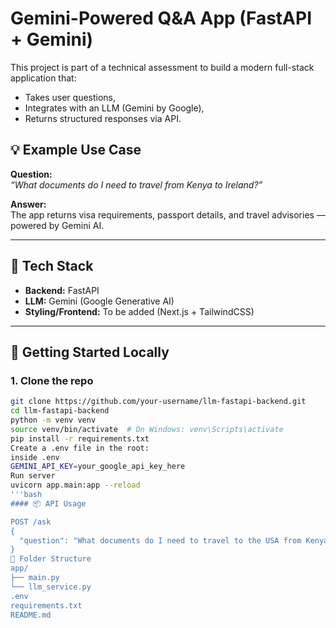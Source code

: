 # Gemini-Powered Q&A App (FastAPI + Gemini)

This project is part of a technical assessment to build a modern full-stack application that:
- Takes user questions,
- Integrates with an LLM (Gemini by Google),
- Returns structured responses via API.

## 💡 Example Use Case

**Question:**  
_“What documents do I need to travel from Kenya to Ireland?”_

**Answer:**  
The app returns visa requirements, passport details, and travel advisories — powered by Gemini AI.

---

## 🔧 Tech Stack

- **Backend:** FastAPI
- **LLM:** Gemini (Google Generative AI)
- **Styling/Frontend:** To be added (Next.js + TailwindCSS)

---

## 🚀 Getting Started Locally

### 1. Clone the repo
```bash
git clone https://github.com/your-username/llm-fastapi-backend.git
cd llm-fastapi-backend
python -m venv venv
source venv/bin/activate  # On Windows: venv\Scripts\activate
pip install -r requirements.txt
Create a .env file in the root:
inside .env
GEMINI_API_KEY=your_google_api_key_here
Run server
uvicorn app.main:app --reload
'''bash
#### 📦 API Usage

POST /ask
{
  "question": "What documents do I need to travel to the USA from Kenya?"
}
📁 Folder Structure
app/
├── main.py
└── llm_service.py
.env
requirements.txt
README.md
